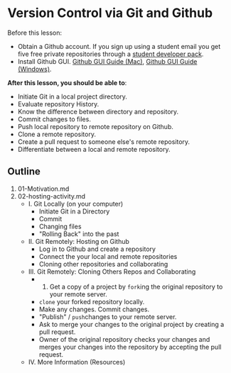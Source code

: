 # Version Control via Git and Github

Before this lesson:

-  Obtain a Github account. If you sign up using a student email you get five free private repositories through a [student developer pack](https://education.github.com/pack).
- Install Github GUI. [Github GUI Guide (Mac)](https://mac.github.com), [Github GUI Guide (Windows)](https://windows.github.com). 

**After this lesson, you should be able to**:

*   Initiate Git in a local project directory.
*   Evaluate repository History.
*   Know the difference between directory and repository.
*   Commit changes to files.
*   Push local repository to remote repository on Github.
*   Clone a remote repository.
*   Create a pull request to someone else's remote repository.
*   Differentiate between a local and remote repository.  

## Outline

1. 01-Motivation.md
2. 02-hosting-activity.md
    -   I. Git Locally (on your computer)
        +   Initiate Git in a Directory
        +   Commit
        +   Changing files
        +   "Rolling Back" into the past
    -   II. Git Remotely: Hosting on Github 
        +   Log in to Github and create a repository
        +   Connect the your local and remote repositories
        +   Cloning other repositories and collaborating 
    -   III. Git Remotely: Cloning Others Repos and Collaborating 
        +   1.  Get a copy of a project by `fork`ing the original repository to your remote server. 
        +   `clone` your forked repository locally. 
        +   Make any changes. Commit changes.
        +   "Publish" / `push`changes to your remote server.
        +   Ask to merge your changes to the original project by creating a pull request.
        +   Owner of the original repository checks your changes and merges your changes into the repository by accepting the pull request.
    -   IV. More Information (Resources)

